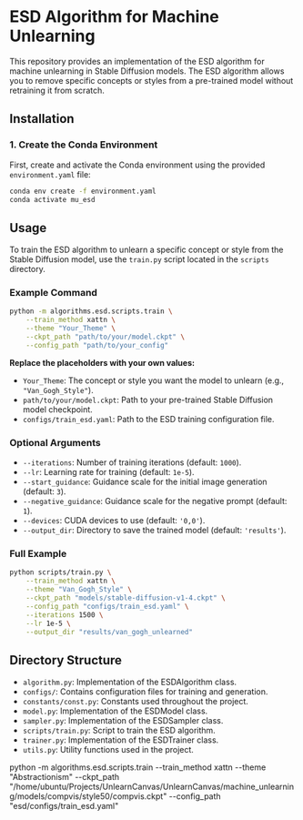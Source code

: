 # ESD Algorithm for Machine Unlearning

This repository provides an implementation of the ESD algorithm for machine unlearning in Stable Diffusion models. The ESD algorithm allows you to remove specific concepts or styles from a pre-trained model without retraining it from scratch.

## Installation

### 1. Create the Conda Environment

First, create and activate the Conda environment using the provided `environment.yaml` file:

```bash
conda env create -f environment.yaml
conda activate mu_esd
```


## Usage

To train the ESD algorithm to unlearn a specific concept or style from the Stable Diffusion model, use the `train.py` script located in the `scripts` directory.

### Example Command

```bash
python -m algorithms.esd.scripts.train \
    --train_method xattn \
    --theme "Your_Theme" \
    --ckpt_path "path/to/your/model.ckpt" \
    --config_path "path/to/your_config"
```

**Replace the placeholders with your own values:**

- `Your_Theme`: The concept or style you want the model to unlearn (e.g., `"Van_Gogh_Style"`).
- `path/to/your/model.ckpt`: Path to your pre-trained Stable Diffusion model checkpoint.
- `configs/train_esd.yaml`: Path to the ESD training configuration file.

### Optional Arguments

- `--iterations`: Number of training iterations (default: `1000`).
- `--lr`: Learning rate for training (default: `1e-5`).
- `--start_guidance`: Guidance scale for the initial image generation (default: `3`).
- `--negative_guidance`: Guidance scale for the negative prompt (default: `1`).
- `--devices`: CUDA devices to use (default: `'0,0'`).
- `--output_dir`: Directory to save the trained model (default: `'results'`).

### Full Example

```bash
python scripts/train.py \
    --train_method xattn \
    --theme "Van_Gogh_Style" \
    --ckpt_path "models/stable-diffusion-v1-4.ckpt" \
    --config_path "configs/train_esd.yaml" \
    --iterations 1500 \
    --lr 1e-5 \
    --output_dir "results/van_gogh_unlearned"
```

## Directory Structure

- `algorithm.py`: Implementation of the ESDAlgorithm class.
- `configs/`: Contains configuration files for training and generation.
- `constants/const.py`: Constants used throughout the project.
- `model.py`: Implementation of the ESDModel class.
- `sampler.py`: Implementation of the ESDSampler class.
- `scripts/train.py`: Script to train the ESD algorithm.
- `trainer.py`: Implementation of the ESDTrainer class.
- `utils.py`: Utility functions used in the project.



python -m algorithms.esd.scripts.train --train_method xattn --theme "Abstractionism" --ckpt_path "/home/ubuntu/Projects/UnlearnCanvas/UnlearnCanvas/machine_unlearning/models/compvis/style50/compvis.ckpt" --config_path "esd/configs/train_esd.yaml"
